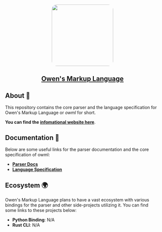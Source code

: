 <div style="text-align:center;padding-top:1rem;">
    <img src="https://gitlab.com/owml/owml-branding/blob/master/v1/parser/logo.png" width=200 style="border-radius:1rem">
    <h2><a href="https://owml.gitlab.io/owml-website/"><b>Owen's Markup Language</b></a></h2>
</div>

## About :wave:

This repository contains the core parser and the language specification for Owen's Markup Language or *owml* for short.

**You can find the [infomational website here](https://owml.gitlab.io/owml-website/)**.

## Documentation :book:

Below are some useful links for the parser documentation and the core specification of owml:

- **[Parser Docs](https://owml.gitlab.io/owml-website/docs/parser/)**
- **[Language Specification](https://owml.gitlab.io/owml-website/docs/lang-spec/)**

## Ecosystem :earth_africa:

Owen's Markup Language plans to have a vast ecosystem with various bindings for the parser and other side-projects utilizing it. You can find some links to these projects below:

- **Python Binding**: N/A
- **Rust CLI**: N/A

